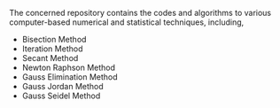 The concerned repository contains the codes and algorithms to various computer-based numerical and statistical techniques, including,
- Bisection Method
- Iteration Method
- Secant Method
- Newton Raphson Method
- Gauss Elimination Method
- Gauss Jordan Method
- Gauss Seidel Method
